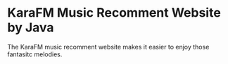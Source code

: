 # KaraFM Music Recomment Website by Java
The KaraFM music recomment website makes it easier to enjoy those fantasitc melodies.
